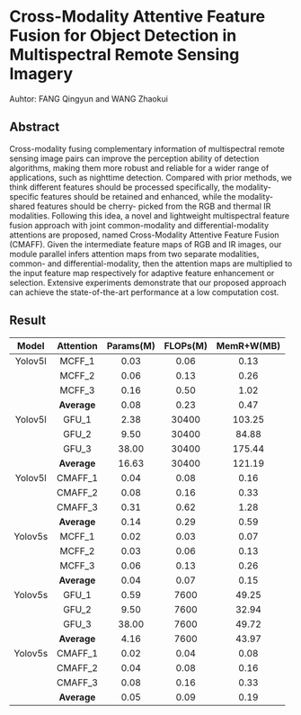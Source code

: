 # Cross-Modality Attentive Feature Fusion for Object Detection in Multispectral Remote Sensing Imagery

Auhtor: FANG Qingyun and WANG Zhaokui


## Abstract
Cross-modality fusing complementary information of multispectral remote sensing image pairs can improve the perception ability of detection algorithms, making them more robust and reliable for a wider range of applications, such as nighttime detection. Compared with prior methods, we think different features should be processed specifically, the modality-specific features should be retained and enhanced, while the modality-shared features should be cherry- picked from the RGB and thermal IR modalities. Following this idea, a novel and lightweight multispectral feature fusion approach with joint common-modality and differential-modality attentions are proposed, named Cross-Modality Attentive Feature Fusion (CMAFF). Given the intermediate feature maps of RGB and IR images, our module parallel infers attention maps from two separate modalities, common- and differential-modality, then the attention maps are multiplied to the input feature map respectively for adaptive feature enhancement or selection. Extensive experiments demonstrate that our proposed approach can achieve the state-of-the-art performance at a low computation cost.

## Result
|Model|Attention|Params(M)|FLOPs(M)|MemR+W(MB)|
|:---------:|:---------:|:------------:|:-----:|:-----------------:|
|Yolov5l|MCFF_1|0.03|0.06|0.13|
||MCFF_2|0.06|0.13|0.26|
||MCFF_3|0.16|0.50|1.02|
||**Average**|0.08|0.23|0.47|
|Yolov5l|GFU_1|2.38|30400|103.25|
||GFU_2|9.50|30400|84.88|
||GFU_3|38.00|30400|175.44|
||**Average**|16.63|30400|121.19|
|Yolov5l|CMAFF_1|0.04|0.08|0.16|
||CMAFF_2|0.08|0.16|0.33|
||CMAFF_3|0.31|0.62|1.28|
||**Average**|0.14|0.29|0.59|
|Yolov5s|MCFF_1|0.02|0.03|0.07|
||MCFF_2|0.03|0.06|0.13|
||MCFF_3|0.06|0.13|0.26|
||**Average**|0.04|0.07|0.15|
|Yolov5s|GFU_1|0.59|7600|49.25|
||GFU_2|9.50|7600|32.94|
||GFU_3|38.00|7600|49.72|
||**Average**|4.16|7600|43.97|
|Yolov5s|CMAFF_1|0.02|0.04|0.08|
||CMAFF_2|0.04|0.08|0.16|
||CMAFF_3|0.08|0.16|0.33|
||**Average**|0.05|0.09|0.19|

